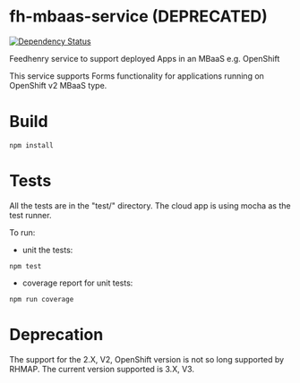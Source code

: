 # fh-mbaas-service (DEPRECATED)
[![Dependency Status](https://img.shields.io/david/feedhenry-templates/fh-mbaas-service.svg?style=flat-square)](https://david-dm.org/feedhenry-templates/fh-mbaas-service)

Feedhenry service to support deployed Apps in an MBaaS e.g. OpenShift

This service supports Forms functionality for applications running on OpenShift v2 MBaaS type.
# Build

```
npm install
```

# Tests

All the tests are in the "test/" directory. The cloud app is using mocha as the test runner. 

To run:
* unit the tests:
```
npm test
```
* coverage report for unit tests:
```
npm run coverage
```

# Deprecation
The support for the 2.X, V2, OpenShift version is not so long supported by RHMAP. The current version supported is 3.X, V3. 
